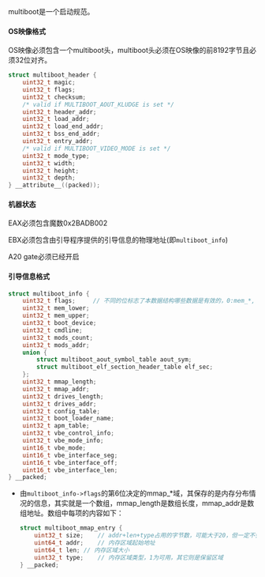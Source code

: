 multiboot是一个启动规范。

#### OS映像格式

OS映像必须包含一个multiboot头，multiboot头必须在OS映像的前8192字节且必须32位对齐。

```c
struct multiboot_header {
    uint32_t magic;
    uint32_t flags;
    uint32_t checksum;
    /* valid if MULTIBOOT_AOUT_KLUDGE is set */
    uint32_t header_addr;
    uint32_t load_addr;
    uint32_t load_end_addr;
    uint32_t bss_end_addr;
    uint32_t entry_addr;
    /* valid if MULTIBOOT_VIDEO_MODE is set */
    uint32_t mode_type;
    uint32_t width;
    uint32_t height;
    uint32_t depth;
} __attribute__((packed));
```



#### 机器状态

EAX必须包含魔数0x2BADB002

EBX必须包含由引导程序提供的引导信息的物理地址(即`multiboot_info`)

A20 gate必须已经开启

#### 引导信息格式

```c
struct multiboot_info {
    uint32_t flags;		// 不同的位标志了本数据结构哪些数据是有效的，0:mem_*, 1:bot_device, 2:cmdline, 3:mods_*, 4或5:syms, 6:map_*, 7:drives_*, 8:config_table, 9:boot_loader_name, 10:amp_table, 11:vbe_*。
    uint32_t mem_lower;
    uint32_t mem_upper;
    uint32_t boot_device;
    uint32_t cmdline;
    uint32_t mods_count;
    uint32_t mods_addr;
    union {
        struct multiboot_aout_symbol_table aout_sym;
        struct multiboot_elf_section_header_table elf_sec;
    };
    uint32_t mmap_length;
    uint32_t mmap_addr;
    uint32_t drives_length;
    uint32_t drives_addr;
    uint32_t config_table;
    uint32_t boot_loader_name;
    uint32_t apm_table;
    uint32_t vbe_control_info;
    uint32_t vbe_mode_info;
    uint16_t vbe_mode;
    uint16_t vbe_interface_seg;
    uint16_t vbe_interface_off;
    uint16_t vbe_interface_len;
} __packed;
```

- 由`multiboot_info->flags`的第6位决定的mmap_*域，其保存的是内存分布情况的信息，其实就是一个数组，mmap_length是数组长度，mmap_addr是数组地址。数组中每项的内容如下：

  ```c
  struct multiboot_mmap_entry {
      uint32_t size;	// addr+len+type占用的字节数，可能大于20，但一定不会低于20
      uint64_t addr;	// 内存区域起始地址
      uint64_t len;	// 内存区域大小
      uint32_t type;	// 内存区域类型，1为可用，其它则是保留区域
  } __packed;
  ```

  